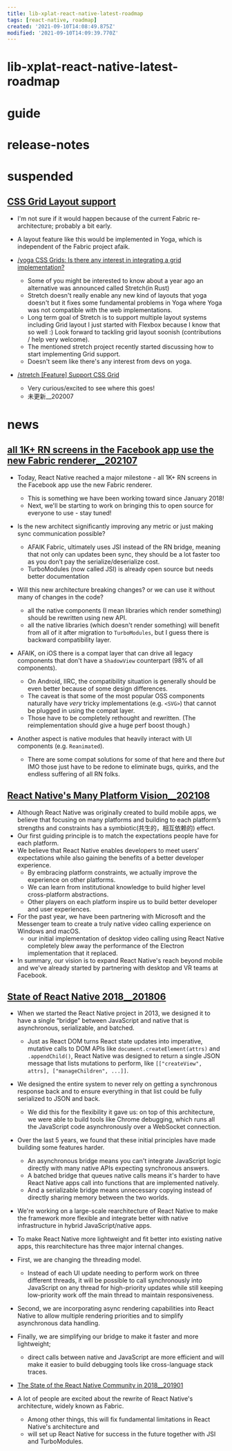 ```yaml
---
title: lib-xplat-react-native-latest-roadmap
tags: [react-native, roadmap]
created: '2021-09-10T14:08:49.875Z'
modified: '2021-09-10T14:09:39.770Z'
---
```


# lib-xplat-react-native-latest-roadmap

# guide

# release-notes

# suspended

## [CSS Grid Layout support](https://github.com/react-native-community/discussions-and-proposals/issues/90)

- I'm not sure if it would happen because of the current Fabric re-architecture; probably a bit early.
- A layout feature like this would be implemented in Yoga, which is independent of the Fabric project afaik.

- [/yoga CSS Grids: Is there any interest in integrating a grid implementation?](https://github.com/facebook/yoga/issues/867)
  - Some of you might be interested to know about a year ago an alternative was announced called Stretch(in Rust)
  - Stretch doesn't really enable any new kind of layouts that yoga doesn't but it fixes some fundamental problems in Yoga where Yoga was not compatible with the web implementations.
  - Long term goal of Stretch is to support multiple layout systems including Grid layout I just started with Flexbox because I know that so well :) Look forward to tackling grid layout soonish (contributions / help very welcome).
  - The mentioned stretch project recently started discussing how to start implementing Grid support.
  - Doesn't seem like there's any interest from devs on yoga. 

- [/stretch [Feature] Support CSS Grid](https://github.com/vislyhq/stretch/issues/63)
  - Very curious/excited to see where this goes!
  - 未更新__202007
# news

## [all 1K+ RN screens in the Facebook app use the new Fabric renderer__202107](https://twitter.com/joshuaisgross/status/1415099495285608453)

- Today, React Native reached a major milestone - all 1K+ RN screens in the Facebook app use the new Fabric renderer. 
  - This is something we have been working toward since January 2018!
  - Next, we'll be starting to work on bringing this to open source for everyone to use - stay tuned!

- Is the new architect significantly improving any metric or just making sync communication possible?
  - AFAIK Fabric, ultimately uses JSI instead of the RN bridge, meaning that not only can updates been sync, they should be a lot faster too as you don’t pay the serialize/deserialize cost.
  - TurboModules (now called JSI) is already open source but needs better documentation

- Will this new architecture breaking changes? or we can use it without many of changes in the code?
  - all the native components (I mean libraries which render something) should be rewritten using new API.
  - all the native libraries (which doesn't render something) will benefit from all of it after migration to `TurboModules`, but I guess there is backward compatibility layer.
- AFAIK, on iOS there is a compat layer that can drive all legacy components that don't have a `ShadowView` counterpart (98% of all components). 
  - On Android, IIRC, the compatibility situation is generally should be even better because of some design differences.
  - The caveat is that some of the most popular OSS components naturally have *very* tricky implementations (e.g. `<SVG>`) that cannot be plugged in using the compat layer. 
  - Those have to be completely rethought and rewritten. (The reimplementation should give a huge perf boost though.)
- Another aspect is native modules that heavily interact with UI components (e.g. `Reanimated`). 
  - There are some compat solutions for some of that here and there *but* IMO those just have to be redone to eliminate bugs, quirks, and the endless suffering of all RN folks.

## [React Native's Many Platform Vision__202108](https://reactnative.dev/blog/2021/08/26/many-platform-vision)

- Although React Native was originally created to build mobile apps, we believe that focusing on many platforms and building to each platform’s strengths and constraints has a symbiotic(共生的，相互依赖的) effect.
- Our first guiding principle is to match the expectations people have for each platform. 
- We believe that React Native enables developers to meet users’ expectations while also gaining the benefits of a better developer experience. 
  - By embracing platform constraints, we actually improve the experience on other platforms.
  - We can learn from institutional knowledge to build higher level cross-platform abstractions.
  - Other players on each platform inspire us to build better developer and user experiences.
- For the past year, we have been partnering with Microsoft and the Messenger team to create a truly native video calling experience on Windows and macOS. 
  - our initial implementation of desktop video calling using React Native completely blew away the performance of the Electron implementation that it replaced.
- In summary, our vision is to expand React Native's reach beyond mobile and we've already started by partnering with desktop and VR teams at Facebook.

## [State of React Native 2018__201806](https://reactnative.dev/blog/2018/06/14/state-of-react-native-2018)

- When we started the React Native project in 2013, we designed it to have a single “bridge” between JavaScript and native that is asynchronous, serializable, and batched. 
  - Just as React DOM turns React state updates into imperative, mutative calls to DOM APIs like `document.createElement(attrs)` and `.appendChild()`, React Native was designed to return a single JSON message that lists mutations to perform, like `[["createView", attrs], ["manageChildren", ...]]`. 
- We designed the entire system to never rely on getting a synchronous response back and to ensure everything in that list could be fully serialized to JSON and back. 
  - We did this for the flexibility it gave us: on top of this architecture, we were able to build tools like Chrome debugging, which runs all the JavaScript code asynchronously over a WebSocket connection.

- Over the last 5 years, we found that these initial principles have made building some features harder. 
  - An asynchronous bridge means you can't integrate JavaScript logic directly with many native APIs expecting synchronous answers. 
  - A batched bridge that queues native calls means it's harder to have React Native apps call into functions that are implemented natively. 
  - And a serializable bridge means unnecessary copying instead of directly sharing memory between the two worlds. 
- We're working on a large-scale rearchitecture of React Native to make the framework more flexible and integrate better with native infrastructure in hybrid JavaScript/native apps.

- To make React Native more lightweight and fit better into existing native apps, this rearchitecture has three major internal changes. 
- First, we are changing the threading model. 
  - Instead of each UI update needing to perform work on three different threads, it will be possible to call synchronously into JavaScript on any thread for high-priority updates while still keeping low-priority work off the main thread to maintain responsiveness. 
- Second, we are incorporating async rendering capabilities into React Native to allow multiple rendering priorities and to simplify asynchronous data handling. 
- Finally, we are simplifying our bridge to make it faster and more lightweight; 
  - direct calls between native and JavaScript are more efficient and will make it easier to build debugging tools like cross-language stack traces.

- [The State of the React Native Community in 2018__201901](https://reactnative.dev/blog/2019/01/07/state-of-react-native-community)
- A lot of people are excited about the rewrite of React Native's architecture, widely known as Fabric. 
  - Among other things, this will fix fundamental limitations in React Native's architecture and
  - will set up React Native for success in the future together with JSI and TurboModules.
